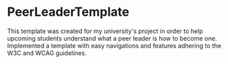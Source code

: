 # PeerLeaderTemplate

This template was created for my university's project in order to help upcoming students understand what a peer leader is how to become one.
Implemented a template with easy navigations and features adhering to the W3C and WCAG guidelines.
